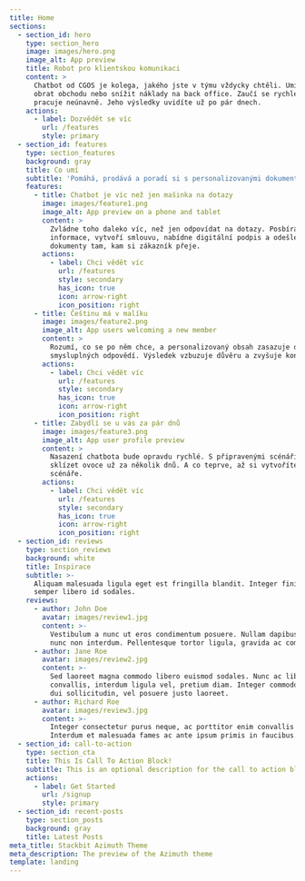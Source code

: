 ```yaml
---
title: Home
sections:
  - section_id: hero
    type: section_hero
    image: images/hero.png
    image_alt: App preview
    title: Robot pro klientskou komunikaci
    content: >
      Chatbot od CGOS je kolega, jakého jste v týmu vždycky chtěli. Umí zvýšit
      obrat obchodu nebo snížit náklady na back office. Zaučí se rychle a
      pracuje neúnavně. Jeho výsledky uvidíte už po pár dnech.
    actions:
      - label: Dozvědět se víc
        url: /features
        style: primary
  - section_id: features
    type: section_features
    background: gray
    title: Co umí
    subtitle: 'Pomáhá, prodává a poradí si s personalizovanými dokumenty'
    features:
      - title: Chatbot je víc než jen mašinka na dotazy
        image: images/feature1.png
        image_alt: App preview on a phone and tablet
        content: >
          Zvládne toho daleko víc, než jen odpovídat na dotazy. Posbírá
          informace, vytvoří smlouvu, nabídne digitální podpis a odešle
          dokumenty tam, kam si zákazník přeje.
        actions:
          - label: Chci vědět víc
            url: /features
            style: secondary
            has_icon: true
            icon: arrow-right
            icon_position: right
      - title: Češtinu má v malíku
        image: images/feature2.png
        image_alt: App users welcoming a new member
        content: >
          Rozumí, co se po něm chce, a personalizovaný obsah zasazuje do
          smysluplných odpovědí. Výsledek vzbuzuje důvěru a zvyšuje konverze.
        actions:
          - label: Chci vědět víc
            url: /features
            style: secondary
            has_icon: true
            icon: arrow-right
            icon_position: right
      - title: Zabydlí se u vás za pár dnů
        image: images/feature3.png
        image_alt: App user profile preview
        content: >
          Nasazení chatbota bude opravdu rychlé. S připravenými scénáři budete
          sklízet ovoce už za několik dnů. A co teprve, až si vytvoříte vlastní
          scénáře.
        actions:
          - label: Chci vědět víc
            url: /features
            style: secondary
            has_icon: true
            icon: arrow-right
            icon_position: right
  - section_id: reviews
    type: section_reviews
    background: white
    title: Inspirace
    subtitle: >-
      Aliquam malesuada ligula eget est fringilla blandit. Integer finibus
      semper libero id sodales. 
    reviews:
      - author: John Doe
        avatar: images/review1.jpg
        content: >-
          Vestibulum a nunc ut eros condimentum posuere. Nullam dapibus quis
          nunc non interdum. Pellentesque tortor ligula, gravida ac commodo eu.
      - author: Jane Roe
        avatar: images/review2.jpg
        content: >-
          Sed laoreet magna commodo libero euismod sodales. Nunc ac libero
          convallis, interdum ligula vel, pretium diam. Integer commodo sem at
          dui sollicitudin, vel posuere justo laoreet.
      - author: Richard Roe
        avatar: images/review3.jpg
        content: >-
          Integer consectetur purus neque, ac porttitor enim convallis vitae.
          Interdum et malesuada fames ac ante ipsum primis in faucibus.
  - section_id: call-to-action
    type: section_cta
    title: This Is Call To Action Block!
    subtitle: This is an optional description for the call to action block.
    actions:
      - label: Get Started
        url: /signup
        style: primary
  - section_id: recent-posts
    type: section_posts
    background: gray
    title: Latest Posts
meta_title: Stackbit Azimuth Theme
meta_description: The preview of the Azimuth theme
template: landing
---
```

